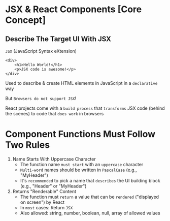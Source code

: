 # JSX & React Components [Core Concept]

## Describe The Target UI With JSX

`JSX` (JavaScript Syntax eXtension)

```
<div>
    <h1>Hello World!</h1>
    <p>JSX code is awesome!</p>
</div>
```

Used to describe & create HTML elements in JavaScript in a `declarative` way

But `Browsers do not support JSX`!

React projects come with a `build process` that `transforms` JSX code (behind the scenes) to code that `does work` in browsers

# Component Functions Must Follow Two Rules

1. Name Starts With Uppercase Character
    - The function name `must start` with an `uppercase` character
    - `Multi-word` names should be written in `PascalCase` (e.g., "MyHeader")
    - It's `recommended` to pick a name that `describes` the UI building block (e.g., "Header" or "MyHeader")
2. Returns "Renderable" Content
    - The function must `return` a value that can be `rendered` ("displayed on screen") by React
    - In `most` cases: Return `JSX`
    - Also allowed: string, number, boolean, null, array of allowed values
